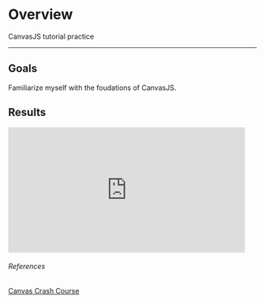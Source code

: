 # Overview
CanvasJS tutorial practice

---

## Goals
Familiarize myself with the foudations of CanvasJS.

## Results

<iframe src="https://giphy.com/embed/1un8KoonyaaQqZEmOp" width="480" height="254" frameBorder="0" class="giphy-embed" allowFullScreen></iframe><p><a href="https://giphy.com/gifs/1un8KoonyaaQqZEmOp"></a></p>

###### References

[Canvas Crash Course](https://www.youtube.com/watch?v=Yvz_axxWG4Y)